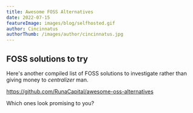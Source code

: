 ```yaml
---
title: Awesome FOSS Alternatives
date: 2022-07-15
featureImage: images/blog/selfhosted.gif
author: Cincinnatus
authorThumb: /images/author/cincinnatus.jpg
---
```


## FOSS solutions to try

Here's another compiled list of FOSS solutions to investigate rather than giving money to *centralizer* man.

https://github.com/RunaCapital/awesome-oss-alternatives

Which ones look promising to you?
